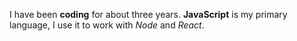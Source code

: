 I have been **coding** for about three years. **JavaScript** is my primary language, I use it to work with *Node* and *React*. 
